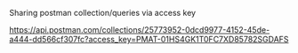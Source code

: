 Sharing postman collection/queries via access key

https://api.postman.com/collections/25773952-0dcd9977-4152-45de-a444-dd566cf307fc?access_key=PMAT-01HS4GK1T0FC7XD85782SGDAFS
